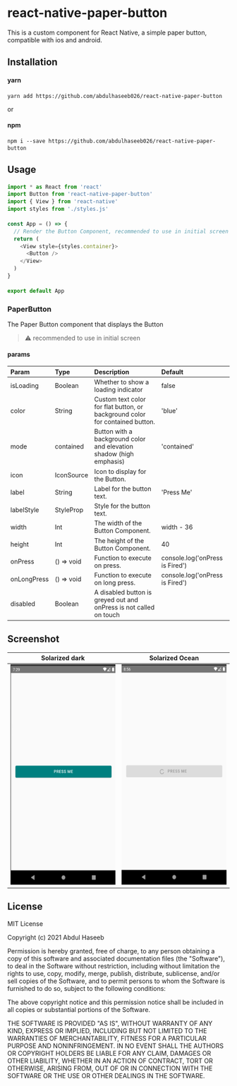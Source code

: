 # react-native-paper-button

This is a custom component for React Native, a simple paper button, compatible with ios and android.

## Installation

#### yarn

```
yarn add https://github.com/abdulhaseeb026/react-native-paper-button
```

or

#### npm

```
npm i --save https://github.com/abdulhaseeb026/react-native-paper-button
```

## Usage

```js
import * as React from 'react'
import Button from 'react-native-paper-button'
import { View } from 'react-native'
import styles from './styles.js'

const App = () => {
  // Render the Button Component, recommended to use in initial screen
  return (
    <View style={styles.container}>
      <Button />
    </View>
  )
}

export default App
```

### PaperButton

The Paper Button component that displays the Button

> :warning: recommended to use in initial screen

#### params

| Param       | Type                 | Description                                                                  | Default                         |
| :---------- | :------------------- | :--------------------------------------------------------------------------- | :------------------------------ |
| isLoading   | Boolean              | Whether to show a loading indicator                                          | false                           |
| color       | String               | Custom text color for flat button, or background color for contained button. | 'blue'                          |
| mode        | contained            | Button with a background color and elevation shadow (high emphasis)          | 'contained'                     |
| icon        | IconSource           | Icon to display for the Button.                                              |                                 |
| label       | String               | Label for the button text.                                                   | 'Press Me'                      |
| labelStyle  | StyleProp<TextStyle> | Style for the button text.                                                   |                                 |
| width       | Int                  | The width of the Button Component.                                           | width - 36                      |
| height      | Int                  | The height of the Button Component.                                          | 40                              |
| onPress     | () => void           | Function to execute on press.                                                | console.log('onPress is Fired') |
| onLongPress | () => void           | Function to execute on long press.                                           | console.log('onPress is Fired') |
| disabled    | Boolean              | A disabled button is greyed out and onPress is not called on touch           |                                 |

<!--
## Contributing

## Credits -->

## Screenshot

<!-- <img src="./src/Components/Button/screenshots/button.png" height="500"> -->

|                             Solarized dark                              |                                 Solarized Ocean                                 |
| :---------------------------------------------------------------------: | :-----------------------------------------------------------------------------: |
| <img src="./src/Components/Button/screenshots/button.png" height="500"> | <img src="./src/Components/Button/screenshots/button_loading.png" height="500"> |

## License

MIT License

Copyright (c) 2021 Abdul Haseeb

Permission is hereby granted, free of charge, to any person obtaining a copy
of this software and associated documentation files (the "Software"), to deal
in the Software without restriction, including without limitation the rights
to use, copy, modify, merge, publish, distribute, sublicense, and/or sell
copies of the Software, and to permit persons to whom the Software is
furnished to do so, subject to the following conditions:

The above copyright notice and this permission notice shall be included in all
copies or substantial portions of the Software.

THE SOFTWARE IS PROVIDED "AS IS", WITHOUT WARRANTY OF ANY KIND, EXPRESS OR
IMPLIED, INCLUDING BUT NOT LIMITED TO THE WARRANTIES OF MERCHANTABILITY,
FITNESS FOR A PARTICULAR PURPOSE AND NONINFRINGEMENT. IN NO EVENT SHALL THE
AUTHORS OR COPYRIGHT HOLDERS BE LIABLE FOR ANY CLAIM, DAMAGES OR OTHER
LIABILITY, WHETHER IN AN ACTION OF CONTRACT, TORT OR OTHERWISE, ARISING FROM,
OUT OF OR IN CONNECTION WITH THE SOFTWARE OR THE USE OR OTHER DEALINGS IN THE
SOFTWARE.
